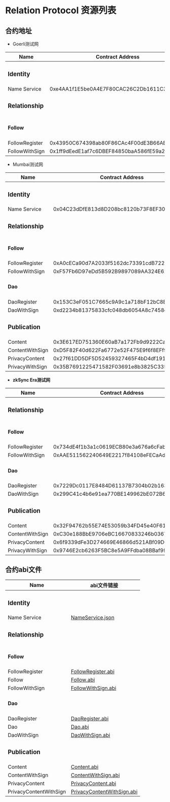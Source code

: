 # Relation Protocol 资源列表

## 合约地址

* Goerli测试网

| Name                                    | Contract Address                           |
|-----------------------------------------|--------------------------------------------|
| <h3><strong>Identity</strong></h3>      |                                            |
| Name Service                            | 0xe4AA1f1E5be0A4E7F80CAC26C2Db1611C3E70c41 |
| <h3><strong>Relationship</strong></h3>  |                                            |
| <h4><strong>Follow</strong></h4>        |                                            |
| FollowRegister                          | 0x43950C674398ab80F86CAc4F00dE3B66ABe64c35 |
| FollowWithSign                          | 0x1ff9dEedE1af7c6DBEF84850baA586fE59a252b9 |


* Mumbai测试网

| Name                                   | Contract Address                           |
|----------------------------------------|--------------------------------------------|
| <h3><strong>Identity</strong></h3>     |                                            |
| Name Service                           | 0x04C23dDfE813d8D208bc8120b73F8EF30f423850 |
| <h3><strong>Relationship</strong></h3> |                                            |
| <h4><strong>Follow</strong></h4>       |                                            |
| FollowRegister                         | 0xA0cECa90d7A2033f5162dc73391cdB72272456E7 |
| FollowWithSign                         | 0xF57Fb6D97eDd5B592B9897089AA324E6162bFAcc |
| <h4><strong>Dao</strong></h4>          |                                            |
| DaoRegister                            | 0x153C3eF051C7665c9A9c1a718bF12bC8EE6b5115 |
| DaoWithSign                            | 0xd2234b81375833cfc048db6054A8c7458e193791 |
| <h3>Publication</h3>                   |                                            |
| Content                                | 0x3E617ED751360E60aB7a172Fb9d9222Ca9EF9338 |
| ContentWithSign                        | 0xD5F82F40d622Fa6772e52F475E9f6f8EFf9c0369 |
| PrivacyContent                         | 0x27f61DD5DF5D52459327465F4bD4df1913a69304 |
| PrivacyWithSign                        | 0x35B7691225471582F03691e8b3825C3359D3Ad22 |



* **zkSync Era测试网**

| Name                                   | Contract Address                            |
|----------------------------------------|---------------------------------------------|
| <h3><strong>Relationship</strong></h3> |                                             |
| <h4><strong>Follow</strong></h4>       |                                             |
| FollowRegister                         | 0x734dE4f1b3a1c0619ECB80e3a676a6cFabe72Adc  |
| FollowWithSign                         | 0xAAE511562240649E2217f84108eFECaAd6f6793D  |
| <h4><strong>Dao</strong></h4>          |                                             |
| DaoRegister                            | 0x7229Dc0117E8484D61137B7304b02b163beC912c  |
| DaoWithSign                            | 0x299C41c4b6e91ea770BE149962bE072B6A346E57  |
| <h3>Publication</h3>                   |                                             |
| Content                                | 0x32F94762b55E74E53059b34FD45e40F618C8B028  |
| ContentWithSign                        | 0xC30e188BbE9706eBC16670833246b0367C17Ce87  |
| PrivacyContent                         | 0x6f9339dFe3D274669E46866d521ABf09DC206Fb0  |
| PrivacyWithSign                        | 0x9746E2cb6263F5BC8e5A9FFdba08BBaf99260846  |


## 合约abi文件


| Name                                   | abi文件链接                                                          |
|----------------------------------------|------------------------------------------------------------------|
| <h3><strong>Identity</strong></h3>     |                                                                  |
| Name Service                           | [NameService.json](../abi/NameService.json)                      |
| <h3><strong>Relationship</strong></h3> |                                                                  |
| <h4>Follow</h4>                        |                                                                  |
| FollowRegister                         | [FollowRegister.abi](../abi/FollowRegister.json)                 |
| Follow                                 | [Follow.abi](../abi/Follow.json)                                 |
| FollowWithSign                         | [FollowWithSign.abi](../abi/FollowWithSign.json)                 |
| <h4>Dao</h4>                           |                                                                  |
| DaoRegister                            | [DaoRegister.abi](../abi/DaoRegister.json)                       |
| Dao                                    | [Dao.abi](../abi/Dao.json)                                       |
| DaoWithSign                            | [DaoWithSign.abi](../abi/DaoWithSign.json)                       |
| <h3>Publication</h3>                   |                                                                  |
| Content                                | [Content.abi](../abi/Content.json)                               |
| ContentWithSign                        | [ContentWithSign.abi](../abi/ContentWithSign.json)               |
| PrivacyContent                         | [PrivacyContent.abi](../abi/PrivacyContent.json)                 |
| PrivacyContentWithSign                 | [PrivacyContentWithSign.abi](../abi/PrivacyContentWithSign.json) |




